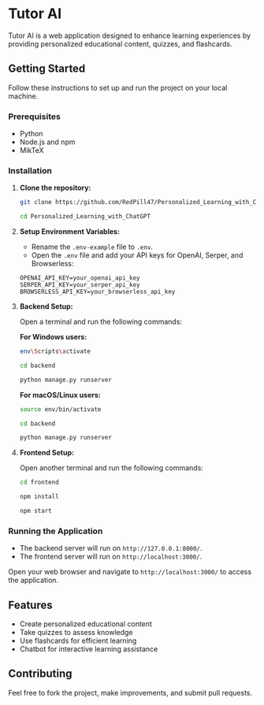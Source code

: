 # Tutor AI

Tutor AI is a web application designed to enhance learning experiences by providing personalized educational content, quizzes, and flashcards.

## Getting Started

Follow these instructions to set up and run the project on your local machine.

### Prerequisites

- Python
- Node.js and npm
- MikTeX

### Installation

1. **Clone the repository:**

    ```sh
    git clone https://github.com/RedPill47/Personalized_Learning_with_ChatGPT.git
    ```
    ```sh
    cd Personalized_Learning_with_ChatGPT
    ```

2. **Setup Environment Variables:**

    - Rename the `.env-example` file to `.env`.
    - Open the `.env` file and add your API keys for OpenAI, Serper, and Browserless:


    ```
    OPENAI_API_KEY=your_openai_api_key
    SERPER_API_KEY=your_serper_api_key
    BROWSERLESS_API_KEY=your_browserless_api_key
    ```

3. **Backend Setup:**

    Open a terminal and run the following commands:

    **For Windows users:**

    ```sh
    env\Scripts\activate
    ```
    ```sh
    cd backend
    ```
    ```sh
    python manage.py runserver
    ```

    **For macOS/Linux users:**

    ```sh
    source env/bin/activate
    ```
    ```sh
    cd backend
    ```
    ```sh
    python manage.py runserver
    ```

4. **Frontend Setup:**

    Open another terminal and run the following commands:

    ```sh
    cd frontend
    ```
    ```sh
    npm install
    ```
    ```sh
    npm start
    ```

### Running the Application

- The backend server will run on `http://127.0.0.1:8000/`.
- The frontend server will run on `http://localhost:3000/`.

Open your web browser and navigate to `http://localhost:3000/` to access the application.

## Features

- Create personalized educational content
- Take quizzes to assess knowledge
- Use flashcards for efficient learning
- Chatbot for interactive learning assistance

## Contributing

Feel free to fork the project, make improvements, and submit pull requests.
